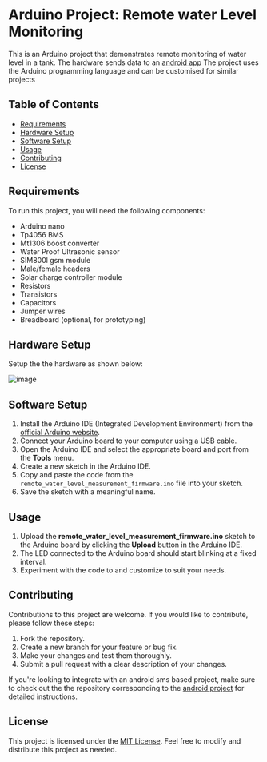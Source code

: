# Arduino Project: Remote water Level Monitoring

This is an Arduino project that demonstrates remote monitoring of water level in a tank. The hardware sends data to an [android app](https://github.com/cgardesey/RemoteWaterMonitoring)
The project uses the Arduino programming language and can be customised for similar projects

## Table of Contents
- [Requirements](#requirements)
- [Hardware Setup](#hardware-setup)
- [Software Setup](#software-setup)
- [Usage](#usage)
- [Contributing](#contributing)
- [License](#license)

## Requirements
To run this project, you will need the following components:
- Arduino nano
- Tp4056 BMS
- Mt1306 boost converter
- Water Proof Ultrasonic sensor
- SIM800l gsm module
- Male/female headers
- Solar charge controller module
- Resistors
- Transistors
- Capacitors
- Jumper wires
- Breadboard (optional, for prototyping)

## Hardware Setup
Setup the the hardware as shown below:

![image](https://github.com/cgardesey/remote_water_level_measurement_firmware/assets/10109354/36a18bdd-a06c-41b9-bfdd-7a11466c3d7b)



## Software Setup
1. Install the Arduino IDE (Integrated Development Environment) from the [official Arduino website](https://www.arduino.cc/en/software).
2. Connect your Arduino board to your computer using a USB cable.
3. Open the Arduino IDE and select the appropriate board and port from the **Tools** menu.
4. Create a new sketch in the Arduino IDE.
5. Copy and paste the code from the `remote_water_level_measurement_firmware.ino` file into your sketch.
6. Save the sketch with a meaningful name.

## Usage
1. Upload the **remote_water_level_measurement_firmware.ino** sketch to the Arduino board by clicking the **Upload** button in the Arduino IDE.
2. The LED connected to the Arduino board should start blinking at a fixed interval.
3. Experiment with the code to and customize to suit your needs.

## Contributing
Contributions to this project are welcome. If you would like to contribute, please follow these steps:
1. Fork the repository.
2. Create a new branch for your feature or bug fix.
3. Make your changes and test them thoroughly.
4. Submit a pull request with a clear description of your changes.

If you're looking to integrate with an android sms based project, make sure to check out the the repository corresponding to the [android project](https://github.com/cgardesey/RemoteWaterMonitoring) for detailed instructions.

## License
This project is licensed under the [MIT License](https://opensource.org/licenses/MIT). Feel free to modify and distribute this project as needed.
